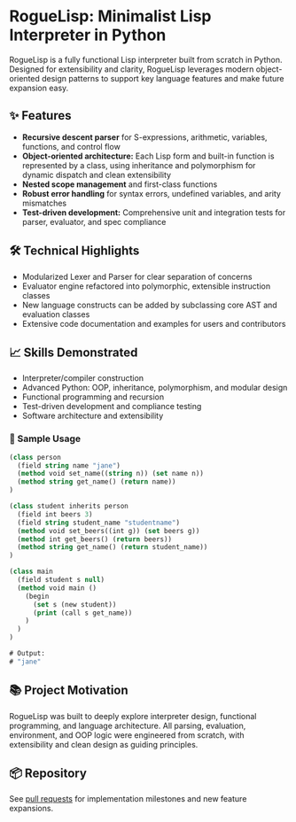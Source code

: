 # RogueLisp: Minimalist Lisp Interpreter in Python

RogueLisp is a fully functional Lisp interpreter built from scratch in Python. Designed for extensibility and clarity, RogueLisp leverages modern object-oriented design patterns to support key language features and make future expansion easy.

## ✨ Features

- **Recursive descent parser** for S-expressions, arithmetic, variables, functions, and control flow
- **Object-oriented architecture:** Each Lisp form and built-in function is represented by a class, using inheritance and polymorphism for dynamic dispatch and clean extensibility
- **Nested scope management** and first-class functions
- **Robust error handling** for syntax errors, undefined variables, and arity mismatches
- **Test-driven development:** Comprehensive unit and integration tests for parser, evaluator, and spec compliance

## 🛠️ Technical Highlights

- Modularized Lexer and Parser for clear separation of concerns
- Evaluator engine refactored into polymorphic, extensible instruction classes
- New language constructs can be added by subclassing core AST and evaluation classes
- Extensive code documentation and examples for users and contributors

## 📈 Skills Demonstrated

- Interpreter/compiler construction
- Advanced Python: OOP, inheritance, polymorphism, and modular design
- Functional programming and recursion
- Test-driven development and compliance testing
- Software architecture and extensibility

### 🚀 Sample Usage

```lisp
(class person 
  (field string name "jane")
  (method void set_name((string n)) (set name n))
  (method string get_name() (return name))
)

(class student inherits person
  (field int beers 3)
  (field string student_name "studentname")
  (method void set_beers((int g)) (set beers g))
  (method int get_beers() (return beers))
  (method string get_name() (return student_name))
)

(class main
  (field student s null)
  (method void main () 
    (begin 
      (set s (new student))
      (print (call s get_name))
    )
  )
)

# Output:
# "jane"
```

## 📚 Project Motivation

RogueLisp was built to deeply explore interpreter design, functional programming, and language architecture. All parsing, evaluation, environment, and OOP logic were engineered from scratch, with extensibility and clean design as guiding principles.

## 📦 Repository

See [pull requests](https://github.com/RogueArt/rogue-lisp/pulls?q=is%3Apr+is%3Aclosed) for implementation milestones and new feature expansions.
